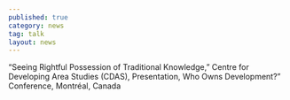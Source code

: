 ```yaml
---
published: true
category: news
tag: talk
layout: news 
---
```


“Seeing Rightful Possession of Traditional Knowledge,” Centre for Developing Area Studies (CDAS), Presentation, Who Owns Development?” Conference, Montréal, Canada